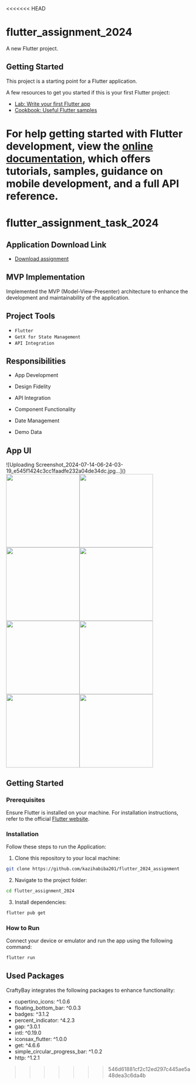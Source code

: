 <<<<<<< HEAD
# flutter_assignment_2024

A new Flutter project.

## Getting Started

This project is a starting point for a Flutter application.

A few resources to get you started if this is your first Flutter project:

- [Lab: Write your first Flutter app](https://docs.flutter.dev/get-started/codelab)
- [Cookbook: Useful Flutter samples](https://docs.flutter.dev/cookbook)

For help getting started with Flutter development, view the
[online documentation](https://docs.flutter.dev/), which offers tutorials,
samples, guidance on mobile development, and a full API reference.
=======

# flutter_assignment_task_2024


## Application Download Link
- [Download assignment](https://drive.google.com/drive/folders/1Jag13KjQfpJnojqkNFCNZk2isVJ3TVLF?usp=sharing)

## MVP Implementation

Implemented the MVP (Model-View-Presenter) architecture to enhance the development and maintainability of the application.


## Project Tools
- `Flutter`
- `GetX for State Management`
- `API Integration`


## Responsibilities


 - App Development

 - Design Fidelity

 - API Integration

 - Component Functionality

 - Date Management

 - Demo Data





## App UI

<div style="display: flex; flex-wrap: wrap;">
![Uploading Screenshot_2024-07-14-06-24-03-19_e545f1424c3cc1faadfe232a04de34dc.jpg…]()


 <img src="https://github.com/user-attachments/assets/624857ae-d58d-4720-83a0-030ea974baca" width="200" />
  <img src="https://github.com/user-attachments/assets/7bcef5c5-323b-4d69-b74c-557acf929756" width="200" />
  <img src="https://github.com/user-attachments/assets/06724e56-3e79-4eea-b57c-6562d927e215" width="200" />
   <img src="https://github.com/user-attachments/assets/090ba723-8b4a-48be-8ef2-0061239c9e5f" width="200" />
  <img src="https://github.com/user-attachments/assets/2cdc1009-38e2-4742-a623-5b497c864006" width="200" />
    <img src="https://github.com/user-attachments/assets/9da1d45b-0a7b-4174-9192-3c6fce03e7c4" width="200" />
   <img src="https://github.com/user-attachments/assets/de2834bb-fe2f-43a2-b8b3-d90145652fc0" width="200" />
  <img src="https://github.com/user-attachments/assets/f3c9c466-9e36-4c95-8856-317adcceedc2" width="200" />
</div>


## Getting Started

### Prerequisites

Ensure Flutter is installed on your machine. For installation instructions, refer to the official [Flutter website](https://flutter.dev/docs/get-started/install).

### Installation

Follow these steps to run the Application:

1. Clone this repository to your local machine:

```bash
git clone https://github.com/kazihabiba201/flutter_2024_assignment
```

2. Navigate to the project folder:

```bash
cd flutter_assignment_2024
```

3. Install dependencies:

```bash
flutter pub get
```

### How to Run

Connect your device or emulator and run the app using the following command:

```bash
flutter run
```

## Used Packages

CraftyBay integrates the following packages to enhance functionality:
  - cupertino_icons: ^1.0.6
  - floating_bottom_bar: ^0.0.3
  - badges: ^3.1.2
  - percent_indicator: ^4.2.3
  - gap: ^3.0.1
  - intl: ^0.19.0
  - iconsax_flutter: ^1.0.0
  - get: ^4.6.6
  - simple_circular_progress_bar: ^1.0.2
  - http: ^1.2.1


>>>>>>> 546d61881cf2c12ed297c445ae5a48dea3c6da4b
